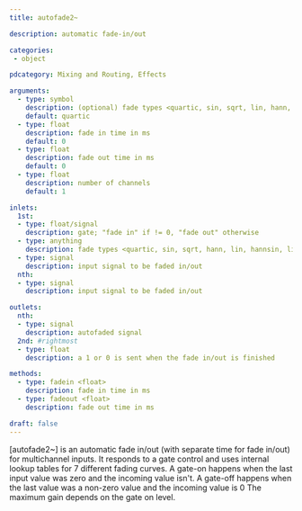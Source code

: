 ```yaml
---
title: autofade2~

description: automatic fade-in/out

categories:
 - object

pdcategory: Mixing and Routing, Effects

arguments:
  - type: symbol
    description: (optional) fade types <quartic, sin, sqrt, lin, hann, lin, hannsin, linsin>
    default: quartic
  - type: float
    description: fade in time in ms
    default: 0
  - type: float
    description: fade out time in ms
    default: 0
  - type: float
    description: number of channels
    default: 1

inlets:
  1st:
  - type: float/signal
    description: gate; "fade in" if != 0, "fade out" otherwise
  - type: anything
    description: fade types <quartic, sin, sqrt, hann, lin, hannsin, linsin>
  - type: signal
    description: input signal to be faded in/out
  nth:
  - type: signal
    description: input signal to be faded in/out

outlets:
  nth:
  - type: signal
    description: autofaded signal
  2nd: #rightmost
  - type: float
    description: a 1 or 0 is sent when the fade in/out is finished

methods:
  - type: fadein <float>
    description: fade in time in ms
  - type: fadeout <float>
    description: fade out time in ms

draft: false
---
```


[autofade2~] is an automatic fade in/out (with separate time for fade in/out) for multichannel inputs. It responds to a gate control and uses internal lookup tables for 7 different fading curves. A gate-on happens when the last input value was zero and the incoming value isn't. A gate-off happens when the last value was a non-zero value and the incoming value is 0 The maximum gain depends on the gate on level.
